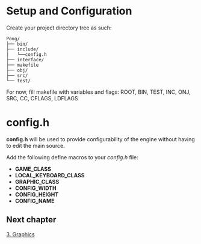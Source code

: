 # Setup and Configuration
Create your project directory tree as such:
       
    Pong/
    ├── bin/
    ├── include/
    |   └──config.h
    ├── interface/
    ├── makefile
    ├── obj/
    ├── src/
    └── test/

For now, fill makefile with variables and flags:
ROOT, BIN, TEST, INC, ONJ, SRC, CC, CFLAGS, LDFLAGS

# config.h

**config.h** will be used to provide configurability of the engine
without having to edit the main source.

Add the following define macros to your *config.h* file:
* **GAME_CLASS**
* **LOCAL_KEYBOARD_CLASS**
* **GRAPHIC_CLASS**
* **CONFIG_WIDTH**
* **CONFIG_HEIGHT**
* **CONFIG_NAME**

## Next chapter

[3. Graphics](3_graphics.md)